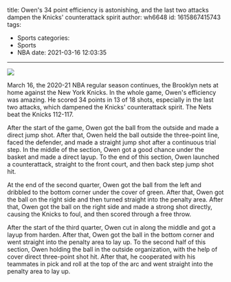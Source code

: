 title: Owen's 34 point efficiency is astonishing, and the last two attacks dampen the Knicks' counterattack spirit
author: wh6648
id: 1615867415743
tags: 
- Sports
categories: 
- Sports
- NBA
date: 2021-03-16 12:03:35
---
![](https://p7.itc.cn/images01/20210316/cd1e15833a5b4c1f80881e1b394bba68.jpeg)


March 16, the 2020-21 NBA regular season continues, the Brooklyn nets at home against the New York Knicks. In the whole game, Owen's efficiency was amazing. He scored 34 points in 13 of 18 shots, especially in the last two attacks, which dampened the Knicks' counterattack spirit. The Nets beat the Knicks 112-117.

After the start of the game, Owen got the ball from the outside and made a direct jump shot. After that, Owen held the ball outside the three-point line, faced the defender, and made a straight jump shot after a continuous trial step. In the middle of the section, Owen got a good chance under the basket and made a direct layup. To the end of this section, Owen launched a counterattack, straight to the front court, and then back step jump shot hit.

At the end of the second quarter, Owen got the ball from the left and dribbled to the bottom corner under the cover of green. After that, Owen got the ball on the right side and then turned straight into the penalty area. After that, Owen got the ball on the right side and made a strong shot directly, causing the Knicks to foul, and then scored through a free throw.

After the start of the third quarter, Owen cut in along the middle and got a layup from harden. After that, Owen got the ball in the bottom corner and went straight into the penalty area to lay up. To the second half of this section, Owen holding the ball in the outside organization, with the help of cover direct three-point shot hit. After that, he cooperated with his teammates in pick and roll at the top of the arc and went straight into the penalty area to lay up.

